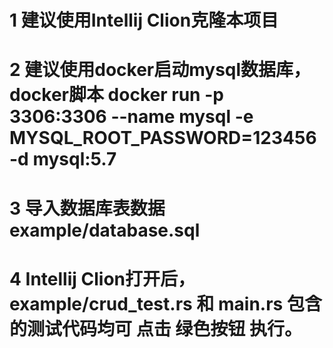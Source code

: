 # 1 建议使用Intellij Clion克隆本项目

# 2 建议使用docker启动mysql数据库，docker脚本 docker run -p 3306:3306 --name mysql -e MYSQL_ROOT_PASSWORD=123456 -d mysql:5.7

# 3 导入数据库表数据 example/database.sql

# 4 Intellij Clion打开后，example/crud_test.rs 和 main.rs 包含的测试代码均可 点击 绿色按钮 执行。